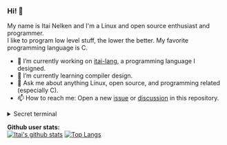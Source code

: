 ### Hi! 👋

My name is Itai Nelken and I'm a Linux and open source enthusiast and programmer.<br>
I like to program low level stuff, the lower the better. My favorite programming language is C.
<!--
**Itai-Nelken/Itai-Nelken** is a ✨ _special_ ✨ repository because its `README.md` (this file) appears on your GitHub profile.

Here are some ideas to get you started:
- 🔭 I’m currently working on random RPI projects, mainly on creating a [guide](https://bit.ly/ubuntu-pi-fixes) for                           Ubuntu on RPi with fixes and apps that need a bit of tinkering to get working. and on [compiling Etcher for armhf/arm64](https://github.com/Itai-Nelken/Etcher-arm-32-64) each time a new version is out for [pi-apps](https://github.com/botspot/pi-apps/).
-->
- 🔭 I’m currently working on [itai-lang](https://github.com/Itai-Nelken/itai-lang), a programming language I designed.
- 🌱 I’m currently learning compiler design.
- 💬 Ask me about anything Linux, open source, and programming related (especially C).
- 📫 How to reach me: Open a new [issue](https://github.com/Itai-Nelken/Itai-Nelken/issues/new/choose) or [discussion](https://github.com/Itai-Nelken/Itai-Nelken/discussions/new) in this repository.
<!--
- 📫 How to reach me: Discord user Itai#2696 
-->

<details>
<summary> Secret terminal </summary>

### How I learnt to code (sort of)
##### installing skills = weeks of reading and trying stuff
```
$ ./Itai --skill=python --load-brain
loading brain...
turning it on...
brain: attempting to load Python skills...
brain: FATAL ERROR: Python skills are missing! can't run brain with Python skill!
$ ./Itai --skill=C --load-brain
loading brain...
turning it on...
brain: attempting to load c skills...
brain: FATAL ERROR: C skills are incomplete and corrupted! stop copying and start learning Itai!!
$ ./Itai --skill=bash --load-brain
loading brain...
turning it on...
brain: attempting to load bash skills... WARNING: brain might malfunction becasue of mediocre bash skills!
SUCCESS! - brain partialy on
$ ./Itai --load-brain
loading brain...
turning it on...
brain: no coding skills selected!
SUCCESS! - brain on but doesn't have skills!
$ ./Itai install --skills bash
searching for skill 'bash'...
found skill 'bash'...
installing skill 'bash'...
0%[###############################]100%
SUCCESS! - installed skill bash!
$./Itai --skill=bash --load brain
loading brain...
turning it on...
brain: attempting to load Bash skills...
SUCCESS! - your bash scripts are getting better every day!
$ ./Itai install --skills python
searching for skill 'python'...
ERROR: skill 'python' not found, trying again...
WARNING: skill 'python' in repository 'Itai' isn't complete!
installing skill 'python'...
0%[###############################]100%
SUCCESS! - installed skill python!
$ ./Itai --skill=python --load-brain
loading brain...
turning it on...
brain: attempting to load Python skills...
brain: FATAL ERROR: python skills are incomplete and corrupted! stop copying and start learning Itai!!
$./Itai install --skills c
searching for skill 'c'...
installing skill 'c'...
0%[###############################]100%
SUCCESS! - installed skill c!
$ ./Itai --skill=c --load-brain
loading brain...
turning it on...
brain: attempting to load C skills...
SUCCESS! - you are getting better at C every day (you even understood pointers!)!
$ ./Itai install --skills go
searching for skill 'go'...
installing skill 'go'...
0%[###############################]100%
SUCCESS! - installed skill 'go'!
$ ./Itai --skill=go --load-brain
loading brain...
turning it on...
brain: attempting to load Go skills...
SUCCESS! - you are getting better at Go every day!
$ ./Itai install --skills rust
searching for skill 'rust'...
installing skill 'rust'...
0%[###############################]100%
SUCCESS! - installed skill 'rust'!
$ ./Itai --skill=rust --load-brain
loading brain...
turning it on...
brain: attempting to load Rust skills...
SUCCESS! - you are getting better at Rust every day!
$
```
</details>

<b>Github user stats:</b><br>
[![Itai's github stats](https://github-readme-stats.vercel.app/api?username=Itai-Nelken&theme=dark&show_icons=true)](https://github.com/anuraghazra/github-readme-stats)
[![Top Langs](https://github-readme-stats.vercel.app/api/top-langs/?username=Itai-Nelken&layout=compact&theme=dark)](https://github.com/anuraghazra/github-readme-stats)
<!--
[![Top Langs](https://github-readme-stats.vercel.app/api/top-langs/?username=Itai-Nelken)](https://github.com/anuraghazra/github-readme-stats)
-->
<!--
- 👯 I’m looking to collaborate on ...
- 🤔 I’m looking for help with ...
- 😄 Pronouns: ...
- ⚡ Fun fact: ...
-->
